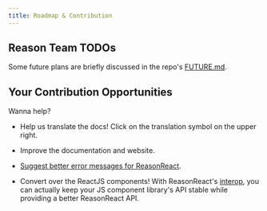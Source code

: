 ```yaml
---
title: Roadmap & Contribution
---
```


## Reason Team TODOs

Some future plans are briefly discussed in the repo's [FUTURE.md](https://github.com/reasonml/reason-react/blob/main/FUTURE.md).

## Your Contribution Opportunities

Wanna help?

- Help us translate the docs! Click on the translation symbol on the upper right.

- Improve the documentation and website.

- [Suggest better error messages for ReasonReact](https://github.com/reasonml-community/error-message-improvement/issues).

- Convert over the ReactJS components! With ReasonReact's [interop](./interop.md), you can actually keep your JS component library's API stable while providing a better ReasonReact API.
